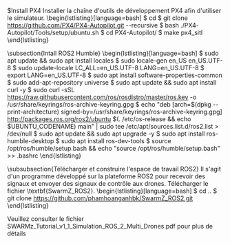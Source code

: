 $Install PX4
Installer la chaîne d'outils de développement PX4 afin d'utiliser le simulateur.
\begin{lstlisting}[language=bash]
$ cd
$ git clone https://github.com/PX4/PX4-Autopilot.git --recursive
$ bash ./PX4-Autopilot/Tools/setup/ubuntu.sh
$ cd PX4-Autopilot/
$ make px4_sitl
\end{lstlisting}

\subsection{Intall ROS2 Humble}
\begin{lstlisting}[language=bash]
$ sudo apt update && sudo apt install locales
$ sudo locale-gen en_US en_US.UTF-8
$ sudo update-locale LC_ALL=en_US.UTF-8 LANG=en_US.UTF-8
$ export LANG=en_US.UTF-8
$ sudo apt install software-properties-common
$ sudo add-apt-repository universe
$ sudo apt update && sudo apt install curl -y
$ sudo curl -sSL https://raw.githubusercontent.com/ros/rosdistro/master/ros.key -o /usr/share/keyrings/ros-archive-keyring.gpg
$ echo "deb [arch=$(dpkg --print-architecture) signed-by=/usr/share/keyrings/ros-archive-keyring.gpg] http://packages.ros.org/ros2/ubuntu $(. /etc/os-release && echo $UBUNTU_CODENAME) main" | sudo tee /etc/apt/sources.list.d/ros2.list > /dev/null
$ sudo apt update && sudo apt upgrade -y
$ sudo apt install ros-humble-desktop
$ sudo apt install ros-dev-tools
$ source /opt/ros/humble/setup.bash && echo "source /opt/ros/humble/setup.bash" >> .bashrc
\end{lstlisting}

\subsubsection{Télécharger et construire l'espace de travail ROS2}
Il s'agit d'un programme développé sur la plateforme ROS2 pour recevoir des signaux et envoyer des signaux de contrôle aux drones. 
Télécharger le fichier \textbf{SwarmZ\_ROS2}.
\begin{lstlisting}[language=bash]
$ cd ..
$ git clone https://github.com/phamhoanganhbk/SwarmZ_ROS2.git
\end{lstlisting}




Veuillez consulter le fichier SWARMz_Tutorial_v1_1_Simulation_ROS_2_Multi_Drones.pdf pour plus de détails
